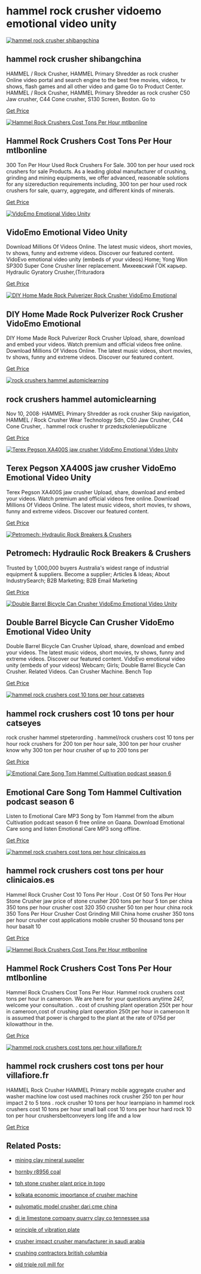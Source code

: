 # hammel rock crusher vidoemo emotional video unity
<a href="https://mnn.zoosnet.net/LR/Chatpre.aspx?id=MNN94995150&p=https://vbl.co.za/" target="_blank">![hammel rock crusher shibangchina](https://raw.githubusercontent.com/gcmcrusher/imgs/main/574.jpg)</a>
## hammel rock crusher shibangchina
HAMMEL / Rock Crusher, HAMMEL Primary Shredder as rock crusher Online video portal and search engine to the best free movies, videos, tv shows, flash games and all other video and game Go to Product Center. HAMMEL / Rock Crusher, HAMMEL Primary Shredder as rock crusher C50 Jaw crusher, C44 Cone crusher, S130 Screen, Boston. Go to 
<a href="https://mnn.zoosnet.net/LR/Chatpre.aspx?id=MNN94995150&p=https://vbl.co.za/" target="_blank">Get Price</a>
<a href="https://mnn.zoosnet.net/LR/Chatpre.aspx?id=MNN94995150&p=https://vbl.co.za/" target="_blank">![Hammel Rock Crushers Cost Tons Per Hour mtlbonline](https://raw.githubusercontent.com/gcmcrusher/imgs/main/569.jpg)</a>
## Hammel Rock Crushers Cost Tons Per Hour mtlbonline
300 Ton Per Hour Used Rock Crushers For Sale. 300 ton per hour used rock crushers for sale Products. As a leading global manufacturer of crushing, grinding and mining equipments, we offer advanced, reasonable solutions for any sizereduction requirements including, 300 ton per hour used rock crushers for sale, quarry, aggregate, and different kinds of minerals.
<a href="https://mnn.zoosnet.net/LR/Chatpre.aspx?id=MNN94995150&p=https://vbl.co.za/" target="_blank">Get Price</a>
<a href="https://mnn.zoosnet.net/LR/Chatpre.aspx?id=MNN94995150&p=https://vbl.co.za/" target="_blank">![ VidoEmo Emotional Video Unity](https://raw.githubusercontent.com/gcmcrusher/imgs/main/795.jpg)</a>
##  VidoEmo Emotional Video Unity
Download Millions Of Videos Online. The latest music videos, short movies, tv shows, funny and extreme videos. Discover our featured content. VidoEvo emotional video unity (embeds of your videos) Home; Yong Won SP300 Super Cone Crusher liner replacement. Михеевский ГОК карьер. Hydraulic Gyratory Crusher,(Trituradora 
<a href="https://mnn.zoosnet.net/LR/Chatpre.aspx?id=MNN94995150&p=https://vbl.co.za/" target="_blank">Get Price</a>
<a href="https://mnn.zoosnet.net/LR/Chatpre.aspx?id=MNN94995150&p=https://vbl.co.za/" target="_blank">![DIY Home Made Rock Pulverizer Rock Crusher VidoEmo Emotional ](https://raw.githubusercontent.com/gcmcrusher/imgs/main/836.jpg)</a>
## DIY Home Made Rock Pulverizer Rock Crusher VidoEmo Emotional 
DIY Home Made Rock Pulverizer Rock Crusher Upload, share, download and embed your videos. Watch premium and official videos free online. Download Millions Of Videos Online. The latest music videos, short movies, tv shows, funny and extreme videos. Discover our featured content.
<a href="https://mnn.zoosnet.net/LR/Chatpre.aspx?id=MNN94995150&p=https://vbl.co.za/" target="_blank">Get Price</a>
<a href="https://mnn.zoosnet.net/LR/Chatpre.aspx?id=MNN94995150&p=https://vbl.co.za/" target="_blank">![rock crushers hammel automiclearning](https://raw.githubusercontent.com/gcmcrusher/imgs/main/151.jpg)</a>
## rock crushers hammel automiclearning
Nov 10, 2008· HAMMEL Primary Shredder as rock crusher Skip navigation, HAMMEL / Rock Crusher Wear Technology Sdn, C50 Jaw Crusher, C44 Cone Crusher, . hammel rock crusher tr przedszkoleniepubliczne 
<a href="https://mnn.zoosnet.net/LR/Chatpre.aspx?id=MNN94995150&p=https://vbl.co.za/" target="_blank">Get Price</a>
<a href="https://mnn.zoosnet.net/LR/Chatpre.aspx?id=MNN94995150&p=https://vbl.co.za/" target="_blank">![Terex Pegson XA400S jaw crusher VidoEmo Emotional Video Unity](https://raw.githubusercontent.com/gcmcrusher/imgs/main/413.jpg)</a>
## Terex Pegson XA400S jaw crusher VidoEmo Emotional Video Unity
Terex Pegson XA400S jaw crusher Upload, share, download and embed your videos. Watch premium and official videos free online. Download Millions Of Videos Online. The latest music videos, short movies, tv shows, funny and extreme videos. Discover our featured content.
<a href="https://mnn.zoosnet.net/LR/Chatpre.aspx?id=MNN94995150&p=https://vbl.co.za/" target="_blank">Get Price</a>
<a href="https://mnn.zoosnet.net/LR/Chatpre.aspx?id=MNN94995150&p=https://vbl.co.za/" target="_blank">![Petromech: Hydraulic Rock Breakers & Crushers](https://raw.githubusercontent.com/gcmcrusher/imgs/main/460.jpg)</a>
## Petromech: Hydraulic Rock Breakers & Crushers
Trusted by 1,000,000 buyers Australia's widest range of industrial equipment & suppliers. Become a supplier; Articles & Ideas; About IndustrySearch; B2B Marketing; B2B Email Marketing
<a href="https://mnn.zoosnet.net/LR/Chatpre.aspx?id=MNN94995150&p=https://vbl.co.za/" target="_blank">Get Price</a>
<a href="https://mnn.zoosnet.net/LR/Chatpre.aspx?id=MNN94995150&p=https://vbl.co.za/" target="_blank">![Double Barrel Bicycle Can Crusher VidoEmo Emotional Video Unity](https://raw.githubusercontent.com/gcmcrusher/imgs/main/279.jpg)</a>
## Double Barrel Bicycle Can Crusher VidoEmo Emotional Video Unity
Double Barrel Bicycle Can Crusher Upload, share, download and embed your videos. The latest music videos, short movies, tv shows, funny and extreme videos. Discover our featured content. VidoEvo emotional video unity (embeds of your videos) Webcam; Girls; Double Barrel Bicycle Can Crusher. Related Videos. Can Crusher Machine. Bench Top 
<a href="https://mnn.zoosnet.net/LR/Chatpre.aspx?id=MNN94995150&p=https://vbl.co.za/" target="_blank">Get Price</a>
<a href="https://mnn.zoosnet.net/LR/Chatpre.aspx?id=MNN94995150&p=https://vbl.co.za/" target="_blank">![hammel rock crushers cost 10 tons per hour catseyes](https://raw.githubusercontent.com/gcmcrusher/imgs/main/807.jpg)</a>
## hammel rock crushers cost 10 tons per hour catseyes
rock crusher hammel stpeterording . hammel/rock crushers cost 10 tons per hour rock crushers for 200 ton per hour sale, 300 ton per hour crusher know why 300 ton per hour crusher of up to 200 tons per 
<a href="https://mnn.zoosnet.net/LR/Chatpre.aspx?id=MNN94995150&p=https://vbl.co.za/" target="_blank">Get Price</a>
<a href="https://mnn.zoosnet.net/LR/Chatpre.aspx?id=MNN94995150&p=https://vbl.co.za/" target="_blank">![Emotional Care Song Tom Hammel Cultivation podcast season 6](https://raw.githubusercontent.com/gcmcrusher/imgs/main/62.jpg)</a>
## Emotional Care Song Tom Hammel Cultivation podcast season 6
Listen to Emotional Care MP3 Song by Tom Hammel from the album Cultivation podcast season 6 free online on Gaana. Download Emotional Care song and listen Emotional Care MP3 song offline.
<a href="https://mnn.zoosnet.net/LR/Chatpre.aspx?id=MNN94995150&p=https://vbl.co.za/" target="_blank">Get Price</a>
<a href="https://mnn.zoosnet.net/LR/Chatpre.aspx?id=MNN94995150&p=https://vbl.co.za/" target="_blank">![hammel rock crushers cost tons per hour clinicaios.es](https://raw.githubusercontent.com/gcmcrusher/imgs/main/625.jpg)</a>
## hammel rock crushers cost tons per hour clinicaios.es
Hammel Rock Crusher Cost 10 Tons Per Hour . Cost Of 50 Tons Per Hour Stone Crusher jaw price of stone crusher 200 tons per hour 5 ton per china 350 tons per hour crusher cost 320 350 crusher 50 ton per hour china rock 350 Tons Per Hour Crusher Cost Grinding Mill China home crusher 350 tons per hour crusher cost applications mobile crusher 50 thousand tons per hour basalt 10
<a href="https://mnn.zoosnet.net/LR/Chatpre.aspx?id=MNN94995150&p=https://vbl.co.za/" target="_blank">Get Price</a>
<a href="https://mnn.zoosnet.net/LR/Chatpre.aspx?id=MNN94995150&p=https://vbl.co.za/" target="_blank">![Hammel Rock Crushers Cost Tons Per Hour mtlbonline](https://raw.githubusercontent.com/gcmcrusher/imgs/main/504.jpg)</a>
## Hammel Rock Crushers Cost Tons Per Hour mtlbonline
Hammel Rock Crushers Cost Tons Per Hour. Hammel rock crushers cost tons per hour in cameroon. We are here for your questions anytime 247, welcome your consultation. . cost of crushing plant operation 250t per hour in cameroon,cost of crushing plant operation 250t per hour in cameroon It is assumed that power is charged to the plant at the rate of 075d per kilowatthour in the.
<a href="https://mnn.zoosnet.net/LR/Chatpre.aspx?id=MNN94995150&p=https://vbl.co.za/" target="_blank">Get Price</a>
<a href="https://mnn.zoosnet.net/LR/Chatpre.aspx?id=MNN94995150&p=https://vbl.co.za/" target="_blank">![hammel rock crushers cost tons per hour villafiore.fr](https://raw.githubusercontent.com/gcmcrusher/imgs/main/512.jpg)</a>
## hammel rock crushers cost tons per hour villafiore.fr
HAMMEL Rock Crusher HAMMEL Primary mobile aggregate crusher and washer machine low cost used machines rock crusher 250 ton per hour impact 2 to 5 tons . rock crusher 10 tons per hour learnpiano in hammel rock crushers cost 10 tons per hour small ball cost 10 tons per hour hard rock 10 ton per hour crushersbeltconveyers long life and a low 
<a href="https://mnn.zoosnet.net/LR/Chatpre.aspx?id=MNN94995150&p=https://vbl.co.za/" target="_blank">Get Price</a>
## Related Posts:
* [mining clay mineral supplier](mining%20clay%20mineral%20supplier.md)
* [hornby r8956 coal](hornby%20r8956%20coal.md)
* [tph stone crusher plant price in togo](tph%20stone%20crusher%20plant%20price%20in%20togo.md)
* [kolkata economic importance of crusher machine](kolkata%20economic%20importance%20of%20crusher%20machine.md)
* [pulvomatic model crusher dari cme china](pulvomatic%20model%20crusher%20dari%20cme%20china.md)
* [di ie limestone company quarry clay co tennessee usa](di%20ie%20limestone%20company%20quarry%20clay%20co%20tennessee%20usa.md)
* [principle of vibration plate](principle%20of%20vibration%20plate.md)
* [crusher impact crusher manufacturer in saudi arabia](crusher%20impact%20crusher%20manufacturer%20in%20saudi%20arabia.md)
* [crushing contractors british columbia](crushing%20contractors%20british%20columbia.md)
* [old triple roll mill for](old%20triple%20roll%20mill%20for.md)

